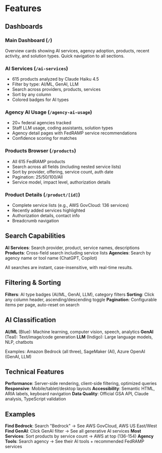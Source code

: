# Features

## Dashboards

### Main Dashboard (`/`)
Overview cards showing AI services, agency adoption, products, recent activity, and solution types. Quick navigation to all sections.

### AI Services (`/ai-services`)
- 615 products analyzed by Claude Haiku 4.5
- Filter by type: AI/ML, GenAI, LLM
- Search across providers, products, services
- Sort by any column
- Colored badges for AI types

### Agency AI Usage (`/agency-ai-usage`)
- 20+ federal agencies tracked
- Staff LLM usage, coding assistants, solution types
- Agency detail pages with FedRAMP service recommendations
- Confidence scoring for matches

### Products Browser (`/products`)
- All 615 FedRAMP products
- Search across all fields (including nested service lists)
- Sort by provider, offering, service count, auth date
- Pagination: 25/50/100/All
- Service model, impact level, authorization details

### Product Details (`/product/[id]`)
- Complete service lists (e.g., AWS GovCloud: 136 services)
- Recently added services highlighted
- Authorization details, contact info
- Breadcrumb navigation

## Search Capabilities

**AI Services**: Search provider, product, service names, descriptions
**Products**: Cross-field search including service lists
**Agencies**: Search by agency name or tool name (ChatGPT, Copilot)

All searches are instant, case-insensitive, with real-time results.

## Filtering & Sorting

**Filters**: AI type badges (AI/ML, GenAI, LLM), category filters
**Sorting**: Click any column header, ascending/descending toggle
**Pagination**: Configurable items per page, auto-reset on search

## AI Classification

**AI/ML** (Blue): Machine learning, computer vision, speech, analytics
**GenAI** (Teal): Text/image/code generation
**LLM** (Indigo): Large language models, NLP, chatbots

Examples: Amazon Bedrock (all three), SageMaker (AI), Azure OpenAI (GenAI, LLM)

## Technical Features

**Performance**: Server-side rendering, client-side filtering, optimized queries
**Responsive**: Mobile/tablet/desktop layouts
**Accessibility**: Semantic HTML, ARIA labels, keyboard navigation
**Data Quality**: Official GSA API, Claude analysis, TypeScript validation

## Examples

**Find Bedrock**: Search "Bedrock" → See AWS GovCloud, AWS US East/West
**Find GenAI**: Click GenAI filter → See all generative AI services
**Most Services**: Sort products by service count → AWS at top (136-154)
**Agency Tools**: Search agency → See their AI tools + recommended FedRAMP services
